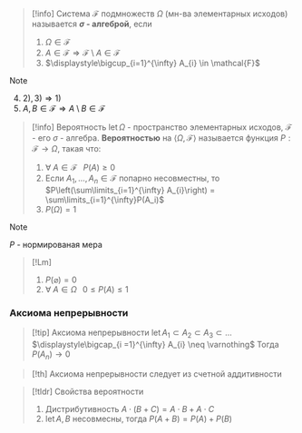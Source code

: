 >[!info] 
>Система $\mathcal{F}$ подмножеств $\Omega$ (мн-ва элементарных исходов) называется **$\sigma$ - алгеброй**, если
>1. $\Omega \in \mathcal{F}$
>2. $A\in \mathcal{F} \Rightarrow \mathcal{F} \setminus A \in \mathcal{F}$
>3. $\displaystyle\bigcup_{i=1}^{\infty} A_{i} \in \mathcal{F}$

>[!note] 
>4. $2), 3) \Rightarrow 1)$
>5. $A, B \in \mathcal{F} \Rightarrow A \setminus B \in \mathcal{F}$

>[!info] Вероятность
>$\operatorname{let} \Omega$ - пространство элементарных исходов, $\mathcal{F}$ - его $\sigma$ - алгебра. **Вероятностью** на $\left<\Omega, \mathcal{F}\right>$ называется функция $P:\mathcal{F} \to \Omega$, такая что:
>1. $\forall \; A \in  \mathcal{F} \;\;\; P(A) \geq 0$
>2. Если $A_{1}, \dots, A_{n} \in \mathcal{F}$ попарно несовместны, то $P\left(\sum\limits_{i=1}^{\infty} A_{i}\right) = \sum\limits_{i=1}^{\infty}P(A_i)$
>3. $P(\Omega) = 1$

>[!note]
>$P$ - нормированая мера

>[!Lm] 
>1. $P(\varnothing) = 0$
>2. $\forall\; A \in \Omega\;\;\;0 \leq P(A) \leq 1$

### Аксиома непрерывности

>[!tip] Аксиома непрерывности
>$\operatorname{let} A_{1} \subset A_{2} \subset A_{3} \subset \dots$
>$\displaystyle\bigcap_{i =1}^{\infty} A_{i} \neq \varnothing$
>Тогда $P(A_{n}) \to 0$

>[!th]
>Аксиома непрерывности следует из счетной аддитивности


>[!tldr] Свойства вероятности
>1. Дистрибутивность $A \cdot (B + C) = A \cdot B + A \cdot C$
>2. $\operatorname{let}A, B$ несовмесны, тогда $P(A + B) = P(A) + P(B)$